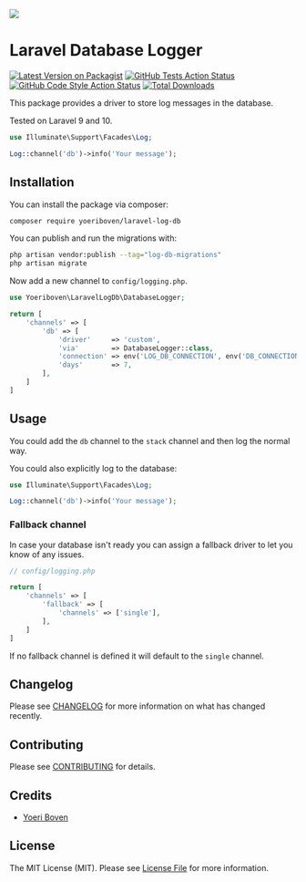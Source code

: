 
[<img src="https://github-ads.s3.eu-central-1.amazonaws.com/support-ukraine.svg?t=1" />](https://supportukrainenow.org)

# Laravel Database Logger

[![Latest Version on Packagist](https://img.shields.io/packagist/v/yoeriboven/laravel-log-db.svg?style=flat-square)](https://packagist.org/packages/yoeriboven/laravel-log-db)
[![GitHub Tests Action Status](https://github.com/yoeriboven/laravel-log-db/actions/workflows/run-tests.yml/badge.svg)](https://github.com/yoeriboven/laravel-log-db/actions/workflows/run-tests.yml)
[![GitHub Code Style Action Status](https://github.com/yoeriboven/laravel-log-db/actions/workflows/php-cs-fixer.yml/badge.svg)](https://github.com/yoeriboven/laravel-log-db/actions/workflows/php-cs-fixer.yml)
[![Total Downloads](https://img.shields.io/packagist/dt/yoeriboven/laravel-log-db.svg?style=flat-square)](https://packagist.org/packages/yoeriboven/laravel-log-db)

This package provides a driver to store log messages in the database.

Tested on Laravel 9 and 10.

```php
use Illuminate\Support\Facades\Log;

Log::channel('db')->info('Your message');
```

## Installation

You can install the package via composer:

```bash
composer require yoeriboven/laravel-log-db
```

You can publish and run the migrations with:

```bash
php artisan vendor:publish --tag="log-db-migrations"
php artisan migrate
```

Now add a new channel to `config/logging.php`.

```php
use Yoeriboven\LaravelLogDb\DatabaseLogger;

return [
    'channels' => [
        'db' => [
            'driver'     => 'custom',
            'via'        => DatabaseLogger::class,
            'connection' => env('LOG_DB_CONNECTION', env('DB_CONNECTION')),
            'days'       => 7,
        ],
    ]   
]
```

## Usage

You could add the `db` channel to the `stack` channel and then log the normal way.

You could also explicitly log to the database:

```php
use Illuminate\Support\Facades\Log;

Log::channel('db')->info('Your message');
```

### Fallback channel

In case your database isn't ready you can assign a fallback driver to let you know of any issues.

```php
// config/logging.php

return [
    'channels' => [
        'fallback' => [
            'channels' => ['single'],
        ],
    ]   
]
```

If no fallback channel is defined it will default to the `single` channel.

## Changelog

Please see [CHANGELOG](CHANGELOG.md) for more information on what has changed recently.

## Contributing

Please see [CONTRIBUTING](https://github.com/spatie/.github/blob/main/CONTRIBUTING.md) for details.

## Credits

- [Yoeri Boven](https://twitter.com/yoeriboven)

## License

The MIT License (MIT). Please see [License File](LICENSE.md) for more information.
